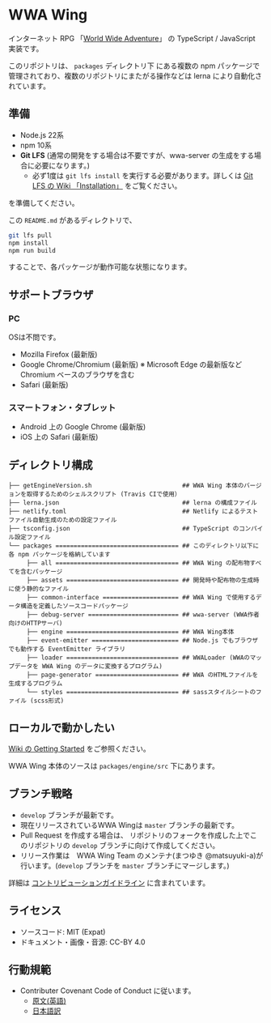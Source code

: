 # WWA Wing
インターネット RPG 「[World Wide Adventure](http://wwajp.com/)」 の TypeScript / JavaScript 実装です。

このリポジトリは、 `packages` ディレクトリ下 にある複数の npm パッケージで管理されており、複数のリポジトリにまたがる操作などは lerna により自動化されています。

## 準備
- Node.js 22系
- npm 10系
- **Git LFS** (通常の開発をする場合は不要ですが、wwa-server の生成をする場合に必要になります。)
  - 必ず1度は `git lfs install` を実行する必要があります。詳しくは [Git LFS の Wiki 「Installation」](https://github.com/git-lfs/git-lfs/wiki/Installation) をご覧ください。

を準備してください。

この `README.md` があるディレクトリで、

``` sh
git lfs pull
npm install
npm run build
```

することで、各パッケージが動作可能な状態になります。

## サポートブラウザ
### PC
OSは不問です。

- Mozilla Firefox (最新版)
- Google Chrome/Chromium (最新版) ※ Microsoft Edge の最新版など Chromium ベースのブラウザを含む
- Safari (最新版)

### スマートフォン・タブレット
- Android 上の Google Chrome (最新版)
- iOS 上の Safari (最新版)

## ディレクトリ構成
```
├── getEngineVersion.sh                         ## WWA Wing 本体のバージョンを取得するためのシェルスクリプト (Travis CIで使用）
├── lerna.json                                  ## lerna の構成ファイル
├── netlify.toml                                ## Netlify によるテストファイル自動生成のための設定ファイル
├── tsconfig.json                               ## TypeScript のコンパイル設定ファイル
└── packages ================================== ## このディレクトリ以下に各 npm パッケージを格納しています
     ├── all ================================== ## WWA Wing の配布物すべてを含むパッケージ
     ├── assets =============================== ## 開発時や配布物の生成時に使う静的なファイル
     ├── common-interface ===================== ## WWA Wing で使用するデータ構造を定義したソースコードパッケージ
     ├── debug-server ========================= ## wwa-server (WWA作者向けのHTTPサーバ)
     ├── engine =============================== ## WWA Wing本体
     ├── event-emitter ======================== ## Node.js でもブラウザでも動作する EventEmitter ライブラリ
     ├── loader =============================== ## WWALoader (WWAのマップデータを WWA Wing のデータに変換するプログラム)
     ├── page-generator ======================= ## WWA のHTMLファイルを生成するプログラム
     └── styles =============================== ## sassスタイルシートのファイル (scss形式)
```

## ローカルで動かしたい
[Wiki の Getting Started](https://github.com/WWAWing/WWAWing/wiki/GettingStarted) をご参照ください。

WWA Wing 本体のソースは `packages/engine/src` 下にあります。

## ブランチ戦略
- `develop` ブランチが最新です。
- 現在リリースされているWWA Wingは `master` ブランチの最新です。
- Pull Request を作成する場合は、 リポジトリのフォークを作成した上でこのリポジトリの `develop` ブランチに向けて作成してください。
- リリース作業は　WWA Wing Team のメンテナ(まつゆき @matsuyuki-a)が行います。(`develop` ブランチを `master` ブランチにマージします。)

詳細は [コントリビューションガイドライン](./CONTRIBUTING.md) に含まれています。

## ライセンス
- ソースコード: MIT (Expat) 
- ドキュメント・画像・音源: CC-BY 4.0

## 行動規範
- Contributer Covenant Code of Conduct に従います。
  - [原文(英語)](./CODE_OF_CONDUCT.md)
  - [日本語訳](./CODE_OF_CONDUCT_ja.md)
